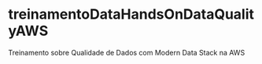 # treinamentoDataHandsOnDataQualityAWS
Treinamento sobre Qualidade de Dados com Modern Data Stack na AWS
